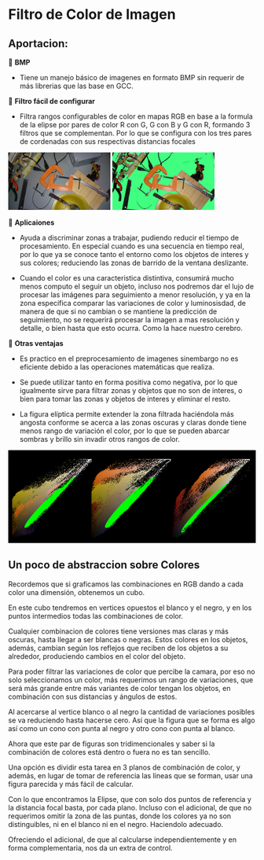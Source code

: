 # Filtro de Color de Imagen


## Aportacion:

📌 **BMP** 

* Tiene un manejo básico de imagenes en formato BMP sin requerir de más librerias que las base en GCC.


📌  **Filtro fácil de configurar**

* Filtra rangos configurables de color en mapas RGB en base a la formula de la elipse por pares de color R con G, G con B y G con R, formando 3 filtros que se complementan.
  Por lo que se configura con los tres pares de cordenadas con sus respectivas distancias focales

  
![Ejemplo Imagen a Procesar](https://github.com/ericbarragan/ImageColorFilter/blob/main/Mesa5mini.bmp) ![Ejemplo Imagen a Procesar](https://github.com/ericbarragan/ImageColorFilter/blob/main/Mesa5_Fmini.bmp)


📌  **Aplicaiones**
* Ayuda a discriminar zonas a trabajar, pudiendo reducir el tiempo de procesamiento. En especial cuando es una secuencia en tiempo real, por lo que ya se conoce tanto el entorno como los objetos de interes y sus colores; reduciendo las zonas de barrido de la ventana deslizante.

* Cuando el color es una caracteristica distintiva, consumirá mucho menos computo el seguir un objeto, incluso nos podremos dar el lujo de procesar las imágenes para seguimiento a menor resolución, y ya en la zona específica comparar las variaciones de color y luminosisdad, de manera de que si no cambian o se mantiene la predicción de seguimiento, no se requerirá procesar la imagen a mas resolución y detalle, o bien hasta que esto ocurra. Como la hace nuestro cerebro.


📌  **Otras ventajas**

* Es practico en el preprocesamiento de imagenes sinembargo no es eficiente debido a las operaciones matemáticas que realiza.

* Se puede utilizar tanto en forma positiva como negativa, por lo que igualmente sirve para filtrar zonas y objetos que no son de interes, o bien para tomar las zonas y objetos de interes y eliminar el resto.

* La figura elíptica permite extender la zona filtrada haciéndola más angosta conforme se acerca a las zonas oscuras y claras donde tiene menos rango de variación el color, por lo que se pueden abarcar sombras y brillo sin invadir otros rangos de color.

        
![Ejemplo Imagen a Procesar](https://github.com/ericbarragan/ImageColorFilter/blob/main/PaletaColores.bmp)


## Un poco de abstraccion sobre Colores

  Recordemos que si graficamos las combinaciones en RGB dando a cada color una dimensión, obtenemos un cubo.
  
  En este cubo tendremos en vertices opuestos el blanco y el negro, y en los puntos intermedios todas las combinaciones de color.
  
  Cualquier combinacion de colores tiene versiones mas claras y más oscuras, hasta llegar a ser blancas o negras. Estos colores en los objetos, además, cambian según los reflejos que reciben de los objetos a su alrededor, produciendo cambios en el color del objeto.
  
  Para poder filtrar las variaciones de color que percibe la camara, por eso no solo seleccionamos un color, más requerimos un rango de variaciones, que será más grande entre más variantes de color tengan los objetos, en combinación con sus distancias y ángulos de estos.

  Al acercarse al vertice blanco o al negro la cantidad de variaciones posibles se va reduciendo hasta hacerse cero. Así que la figura que se forma es algo así como un cono con punta al negro y otro cono con punta al blanco.
  
  Ahora que este par de figuras son tridimencionales y saber si la combinación de colores está dentro o fuera no es tan sencillo.
  
  Una opción es dividir esta tarea en 3 planos de combinación de color, y además, en lugar de tomar de referencia las lineas que se forman, usar una figura parecida y más fácil de calcular.
  
  Con lo que encontramos la Elipse, que con solo dos puntos de referencia y la distancia focal basta, por cada plano. Incluso con el adicional, de que no requerimos omitir la zona de las puntas, donde los colores ya no son distinguibles, ni en el blanco ni en el negro. Haciendolo adecuado.
  
  Ofreciendo el adicional, de que al calcularse independientemente y en forma complementaria, nos da un extra de control.
  
  

